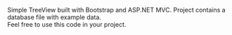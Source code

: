 Simple TreeView built with Bootstrap and ASP.NET MVC. Project contains a database file with example data. </br>
Feel free to use this code in your project.
